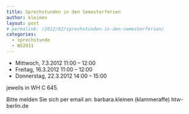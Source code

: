 ```yaml
---
title: Sprechstunden in den Semesterferien
author: kleinen
layout: post
# permalink: /2012/02/sprechstunden-in-den-semesterferien/
categories:
  - sprechstunde
  - WS2011
---
```

*   Mittwoch, 7.3.2012 11:00 &#8211; 12:00
*   Freitag, 16.3.2012 11:00 &#8211; 12:00
*   Donnerstag, 22.3.2012 14:00 &#8211; 15:00

jeweils in WH C 645.

Bitte melden Sie sich per email an: barbara.kleinen (klammeraffe) htw-berlin.de
